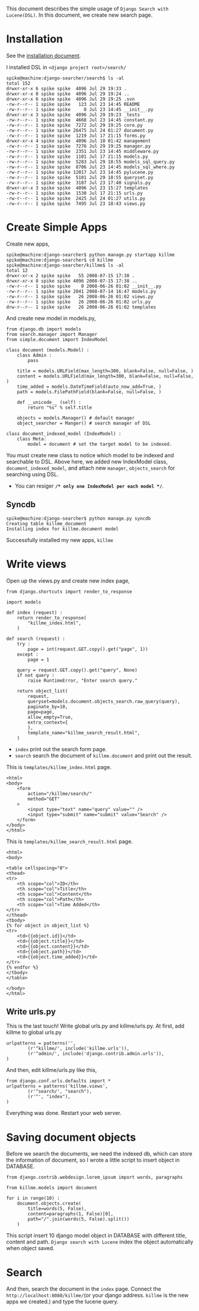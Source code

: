 This document describes the simple usage of `Django Search with Lucene(DSL)`. In this document, we create new search page.

# Installation #
See the [installation document](http://code.google.com/p/django-search-lucene/wiki/Installation).

I installed DSL in `<django project root>/search/`
```
spike@machine:django-searcher/search$ ls -al
total 152
drwxr-xr-x 6 spike spike  4096 Jul 29 19:33 .
drwxr-xr-x 8 spike spike  4096 Jul 29 19:24 ..
drwxr-xr-x 6 spike spike  4096 Jul 29 19:25 .svn
-rw-r--r-- 1 spike spike   123 Jul 23 14:45 README
-rw-r--r-- 1 spike spike     0 Jul 23 14:45 __init__.py
drwxr-xr-x 3 spike spike  4096 Jul 29 19:23 _tests
-rw-r--r-- 1 spike spike  4668 Jul 23 14:45 constant.py
-rw-r--r-- 1 spike spike  7272 Jul 29 19:25 core.py
-rw-r--r-- 1 spike spike 26475 Jul 24 01:27 document.py
-rw-r--r-- 1 spike spike  1219 Jul 17 21:15 forms.py
drwxr-xr-x 4 spike spike  4096 Jul 10 01:42 management
-rw-r--r-- 1 spike spike  7276 Jul 29 19:25 manager.py
-rw-r--r-- 1 spike spike  2351 Jul 23 14:45 middleware.py
-rw-r--r-- 1 spike spike  1101 Jul 17 21:15 models.py
-rw-r--r-- 1 spike spike  5283 Jul 29 18:55 models_sql_query.py
-rw-r--r-- 1 spike spike  8706 Jul 23 14:45 models_sql_where.py
-rw-r--r-- 1 spike spike 12017 Jul 23 14:45 pylucene.py
-rw-r--r-- 1 spike spike  5101 Jul 29 18:55 queryset.py
-rw-r--r-- 1 spike spike  3187 Jul 23 17:40 signals.py
drwxr-xr-x 3 spike spike  4096 Jul 23 15:27 templates
-rw-r--r-- 1 spike spike  1530 Jul 17 21:15 urls.py
-rw-r--r-- 1 spike spike  2425 Jul 24 01:27 utils.py
-rw-r--r-- 1 spike spike  7495 Jul 23 18:43 views.py
```

# Create Simple Apps #
Create new apps,
```
spike@machine:django-searcher$ python manage.py startapp killme
spike@machine:django-searcher$ cd killme
spike@machine:django-searcher/killme$ ls -al
total 12
drwxr-xr-x 2 spike spike   55 2008-07-15 17:38 .
drwxr-xr-x 8 spike spike 4096 2008-07-15 17:38 ..
-rw-r--r-- 1 spike spike    0 2008-06-26 01:02 __init__.py
-rw-r--r-- 1 spike spike 2041 2008-07-14 16:47 models.py
-rw-r--r-- 1 spike spike   26 2008-06-26 01:02 views.py
-rw-r--r-- 1 spike spike   26 2008-06-26 01:02 urls.py
drw-r--r-- 1 spike spike   26 2008-06-26 01:02 templates
```

And create new model in models.py,
```
from django.db import models
from search.manager import Manager
from simple.document import IndexModel

class document (models.Model) :
    class Admin :
        pass

    title = models.URLField(max_length=300, blank=False, null=False, )
    content = models.URLField(max_length=300, blank=False, null=False, )
    time_added = models.DateTimeField(auto_now_add=True, )
    path = models.FilePathField(blank=False, null=False, )

    def __unicode__ (self) :
        return "%s" % self.title

    objects = models.Manager() # default manager
    object_searcher = Manger() # search manager of DSL

class document_indexed_model (IndexModel) :
    class Meta:
        model = document # set the target model to be indexed.
```
You must create new class to notice which model to be indexed and searchable to DSL. Above here, we added new IndexModel class, `document_indexed_model`, and attach new `manager`, `objects_search` for searching using DSL.

  * You can resiger **`/* only one IndexModel per each model */`**.

## Syncdb ##
```
spike@machine:django-searcher$ python manage.py syncdb
Creating table killme_document
Installing index for killme.document model
```
Successfully installed my new apps, `killme`

# Write views #
Open up the views.py and create new index page,
```
from django.shortcuts import render_to_response

import models

def index (request) :
    return render_to_response(
        "killme_index.html",
    )

def search (request) :
    try :
        page = int(request.GET.copy().get("page", 1))
    except :
        page = 1

    query = request.GET.copy().get("query", None)
    if not query :
        raise RuntimeError, "Enter search query."

    return object_list(
        request,
        queryset=models.document.objects_search.raw_query(query),
        paginate_by=10,
        page=page,
        allow_empty=True,
        extra_context={
        },
        template_name="killme_search_result.html",
    )
```
  * `index` print out the search form page.
  * `search` search the document of `killme.document` and print out the result.

This is `templates/killme_index.html` page.
```
<html>
<body>
    <form
        action="/killme/search/"
        method="GET"
    >
        <input type="text" name="query" value="" />
        <input type="submit" name="submit" value="Search" />
    </form>
</body>
</html>
```

This is `templates/killme_search_result.html` page.
```
<html>
<body>

<table cellspacing="0">
<thead>
<tr>
    <th scope="col">ID</th>
    <th scope="col">Title</th>
    <th scope="col">Content</th>
    <th scope="col">Path</th>
    <th scope="col">Time Added</th>
</tr>
</thead>
<tbody>
{% for object in object_list %}
<tr>
    <td>{{object.id}}</td>
    <td>{{object.title}}</td>
    <td>{{object.content}}</td>
    <td>{{object.path}}</td>
    <td>{{object.time_added}}</td>
</tr>
{% endfor %}
</tbody>
</table>

</body>
</html>
```

## Write urls.py ##
This is the last touch! Write global urls.py and killme/urls.py. At first, add killme to global urls.py
```
urlpatterns = patterns('',
        (r'^killme/', include('killme.urls')),
        (r'^admin/', include('django.contrib.admin.urls')),
)
```
And then, edit killme/urls.py like this,
```
from django.conf.urls.defaults import *
urlpatterns = patterns('killme.views',
        (r'^search/', "search"),
        (r'^', "index"),
)
```

Everything was done. Restart your web server.

# Saving document objects #
Before we search the documents, we need the indexed db, which can store the information of document, so I wrote a little script to insert object in DATABASE.
```
from django.contrib.webdesign.lorem_ipsum import words, paragraphs

from killme.models import document

for i in range(10) :
    document.objects.create(
        title=words(5, False),
        content=paragraphs(1, False)[0],
        path="/".join(words(5, False).split())
    )
```
This script insert 10 django model object in DATABASE with different title, content and path. `Django search with Lucene` index the object automatically when object saved.

# Search #
And then, search the document in the `index` page. Connect the `http://localhost:8080/killme/`(or your django address. `killme` is the new apps we created.) and type the lucene query.
